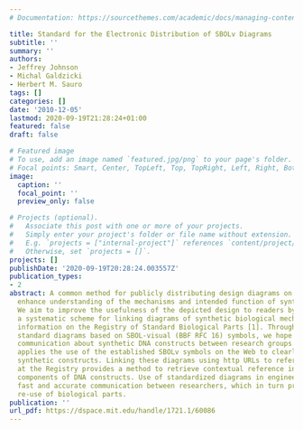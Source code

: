 ```yaml
---
# Documentation: https://sourcethemes.com/academic/docs/managing-content/

title: Standard for the Electronic Distribution of SBOLv Diagrams
subtitle: ''
summary: ''
authors:
- Jeffrey Johnson
- Michal Galdzicki
- Herbert M. Sauro
tags: []
categories: []
date: '2010-12-05'
lastmod: 2020-09-19T21:28:24+01:00
featured: false
draft: false

# Featured image
# To use, add an image named `featured.jpg/png` to your page's folder.
# Focal points: Smart, Center, TopLeft, Top, TopRight, Left, Right, BottomLeft, Bottom, BottomRight.
image:
  caption: ''
  focal_point: ''
  preview_only: false

# Projects (optional).
#   Associate this post with one or more of your projects.
#   Simply enter your project's folder or file name without extension.
#   E.g. `projects = ["internal-project"]` references `content/project/deep-learning/index.md`.
#   Otherwise, set `projects = []`.
projects: []
publishDate: '2020-09-19T20:28:24.003557Z'
publication_types:
- 2
abstract: A common method for publicly distributing design diagrams on the Web would
  enhance understanding of the mechanisms and intended function of synthetic DNA constructs.
  We aim to improve the usefulness of the depicted design to readers by establishing
  a systematic scheme for linking diagrams of synthetic biological mechanisms to reference
  information on the Registry of Standard Biological Parts [1]. Through the  use of
  standard diagrams based on SBOL-visual (BBF RFC 16) symbols, we hope to facilitate
  communication about synthetic DNA constructs between research groups. This standard
  applies the use of the established SBOLv symbols on the Web to clearly represent
  synthetic constructs. Linking these diagrams using http URLs to reference information
  at the Registry provides a method to retrieve contextual reference information about
  components of DNA constructs. Use of standardized diagrams in engineering promotes
  fast and accurate communication between researchers, which in turn promotes effective
  re-use of biological parts.
publication: ''
url_pdf: https://dspace.mit.edu/handle/1721.1/60086
---
```

